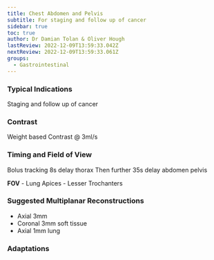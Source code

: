 ```yaml
---
title: Chest Abdomen and Pelvis
subtitle: For staging and follow up of cancer
sidebar: true
toc: true
author: Dr Damian Tolan & Oliver Hough
lastReview: 2022-12-09T13:59:33.042Z
nextReview: 2022-12-09T13:59:33.061Z
groups:
  - Gastrointestinal
---
```

### T﻿ypical Indications

Staging and follow up of cancer

### C﻿ontrast

Weight based Contrast @ 3ml/s 

### T﻿iming and Field of View

Bolus tracking 8s delay thorax
Then further 35s delay abdomen pelvis

**FOV** - Lung Apices - Lesser Trochanters

### S﻿uggested Multiplanar Reconstructions

* Axial 3mm 
* Coronal 3mm soft tissue 
* Axial 1mm lung

### Adaptations